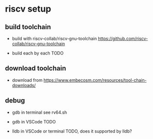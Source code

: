 # riscv setup

## build toolchain

- build with riscv-collab/riscv-gnu-toolchain
  https://github.com/riscv-collab/riscv-gnu-toolchain

- build each by each
  TODO

## download toolchain

- download from
  https://www.embecosm.com/resources/tool-chain-downloads/

## debug

- gdb in terminal
  see rv64.sh

- gdb in VSCode
  TODO

- lldb in VSCode or terminal
  TODO, does it supported by lldb?
